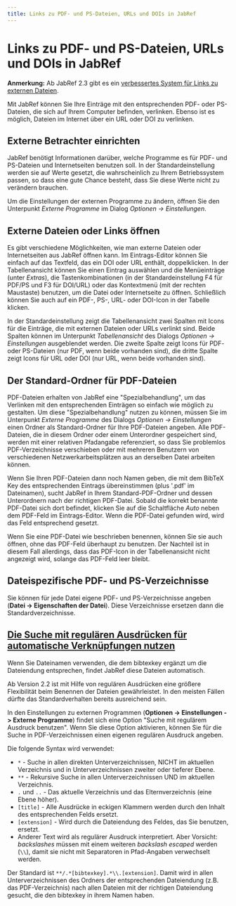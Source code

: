 ```yaml
---
title: Links zu PDF- und PS-Dateien, URLs und DOIs in JabRef
---
```


# Links zu PDF- und PS-Dateien, URLs und DOIs in JabRef

**Anmerkung:** Ab JabRef 2.3 gibt es ein [verbessertes System für Links zu externen Dateien](FileLinks.html).

Mit JabRef können Sie Ihre Einträge mit den entsprechenden PDF- oder PS-Dateien, die sich auf Ihrem Computer befinden, verlinken. Ebenso ist es möglich, Dateien im Internet über ein URL oder DOI zu verlinken.

## Externe Betrachter einrichten

JabRef benötigt Informationen darüber, welche Programme es für PDF- und PS-Dateien und Internetseiten benutzen soll. In der Standardeinstellung werden sie auf Werte gesetzt, die wahrscheinlich zu Ihrem Betriebssystem passen, so dass eine gute Chance besteht, dass Sie diese Werte nicht zu verändern brauchen.

Um die Einstellungen der externen Programme zu ändern, öffnen Sie den Unterpunkt *Externe Programme* im Dialog *Optionen -&gt; Einstellungen*.

## Externe Dateien oder Links öffnen

Es gibt verschiedene Möglichkeiten, wie man externe Dateien oder Internetseiten aus JabRef öffnen kann. Im Eintrags-Editor können Sie einfach auf das Textfeld, das ein DOI oder URL enthält, doppelklicken. In der Tabellenansicht können Sie einen Eintrag auswählen und die Menüeinträge (unter *Extras*), die Tastenkombinationen (in der Standardeinstellung F4 für PDF/PS und F3 für DOI/URL) oder das Kontextmenü (mit der rechten Maustaste) benutzen, um die Datei oder Internetseite zu öffnen. Schließlich können Sie auch auf ein PDF-, PS-, URL- oder DOI-Icon in der Tabelle klicken.

In der Standardeinstellung zeigt die Tabellenansicht zwei Spalten mit Icons für die Einträge, die mit externen Dateien oder URLs verlinkt sind. Beide Spalten können im Unterpunkt *Tabellenansicht* des Dialogs *Optionen -&gt; Einstellungen* ausgeblendet werden. Die zweite Spalte zeigt Icons für PDF- oder PS-Dateien (nur PDF, wenn beide vorhanden sind), die dritte Spalte zeigt Icons für URL oder DOI (nur URL, wenn beide vorhanden sind).

## Der Standard-Ordner für PDF-Dateien

PDF-Dateien erhalten von JabRef eine "Spezialbehandlung", um das Verlinken mit den entsprechenden Einträgen so einfach wie möglich zu gestalten. Um diese "Spezialbehandlung" nutzen zu können, müssen Sie im Unterpunkt *Externe Programme* des Dialogs *Optionen -&gt; Einstellungen* einen Ordner als Standard-Ordner für Ihre PDF-Dateien angeben. Alle PDF-Dateien, die in diesem Ordner oder einem Unterordner gespeichert sind, werden mit einer relativen Pfadangabe referenziert, so dass Sie problemlos PDF-Verzeichnisse verschieben oder mit mehreren Benutzern von verschiedenen Netzwerkarbeitsplätzen aus an derselben Datei arbeiten können.

Wenn Sie Ihren PDF-Dateien dann noch Namen geben, die mit dem BibTeX Key des entsprechenden Eintrags übereinstimmen (plus '.pdf' im Dateinamen), sucht JabRef in Ihrem Standard-PDF-Ordner und dessen Unterordnern nach der richtigen PDF-Datei. Sobald die korrekt benannte PDF-Datei sich dort befindet, klicken Sie auf die Schaltfläche *Auto* neben dem PDF-Feld im Eintrags-Editor. Wenn die PDF-Datei gefunden wird, wird das Feld entsprechend gesetzt.

Wenn Sie eine PDF-Datei wie beschrieben benennen, können Sie sie auch öffnen, ohne das PDF-Feld überhaupt zu benutzen. Der Nachteil ist in diesem Fall allerdings, dass das PDF-Icon in der Tabellenansicht nicht angezeigt wird, solange das PDF-Feld leer bleibt.

## Dateispezifische PDF- und PS-Verzeichnisse

Sie können für jede Datei eigene PDF- und PS-Verzeichnisse angeben (**Datei -&gt; Eigenschaften der Datei**). Diese Verzeichnisse ersetzen dann die Standardverzeichnisse.

## <a href="" id="RegularExpressionSearch">Die Suche mit regulären Ausdrücken für automatische Verknüpfungen nutzen</a>

Wenn Sie Dateinamen verwenden, die dem bibtexkey ergänzt um die Dateiendung entsprechen, findet JabRef diese Dateien automatisch.

Ab Version 2.2 ist mit Hilfe von regulären Ausdrücken eine größere Flexibilität beim Benennen der Dateien gewährleistet. In den meisten Fällen dürfte das Standardverhalten bereits ausreichend sein.

In den Einstellungen zu externen Programmen (**Optionen -&gt; Einstellungen -&gt; Externe Programme**) findet sich eine Option "Suche mit regulärem Ausdruck benutzen". Wenn Sie diese Option aktivieren, können Sie für die Suche in PDF-Verzeichnissen einen eigenen regulären Ausdruck angeben.

Die folgende Syntax wird verwendet:

-   `*` - Suche in allen direkten Unterverzeichnissen, NICHT im aktuellen Verzeichnis und in Unterverzeichnissen zweiter oder tieferer Ebene.
-   `**` - Rekursive Suche in allen Unterverzeichnissen UND im aktuellen Verzeichnis.
-   `.` und `..` - Das aktuelle Verzeichnis und das Elternverzeichnis (eine Ebene höher).
-   `[title]` - Alle Ausdrücke in eckigen Klammern werden durch den Inhalt des entsprechenden Felds ersetzt.
-   `[extension]` - Wird durch die Dateiendung des Feldes, das Sie benutzen, ersetzt.
-   Anderer Text wird als regulärer Ausdruck interpretiert. Aber Vorsicht: *backslashes* müssen mit einem weiteren *backslash* *escaped* werden (`\\`), damit sie nicht mit Separatoren in Pfad-Angaben verwechselt werden.

Der Standard ist `**/.*[bibtexkey].*\\.[extension]`. Damit wird in allen Unterverzeichnissen des Ordners der entsprechenden Dateiendung (z.B. das PDF-Verzeichnis) nach allen Dateien mit der richtigen Dateiendung gesucht, die den bibtexkey in ihrem Namen haben.
